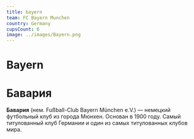 ```yaml
---
title: bayern
team: FC Bayern Munchen
country: Germany
cupsCount: 6
image: ../images/Bayern.png
---
```


# Bayern
# Бавария
**Бавария**   (нем. Fußball-Club Bayern München e.V.) — немецкий футбольный клуб из города Мюнхен. Основан в 1900 году. Самый титулованный клуб Германии и один из самых титулованных клубов мира.